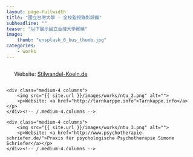 ```yaml
---
layout: page-fullwidth
title: "國立台灣大學 - 全校監視錄影設備"
subheadline: ""
teaser: "以下展示國立台灣大學實績"
image:
    thumb: "unsplash_6_bus_thumb.jpg"
categories:
    - works
---
```


<div class="row t30">
    <div class="medium-4 columns">
        <img src="{{ site.url }}/images/works/ntu_1.png" alt="">
        <p>Website: <a href="http://stilwandel-koeln.de">Stilwandel-Koeln.de</a></p>
    </div><!-- /.medium-4.columns -->

    <div class="medium-4 columns">
        <img src="{{ site.url }}/images/works/ntu_2.png" alt="">
        <p>Website: <a href="http://tarnkarppe.info">Tarnkappe.info</a></p>
    </div><!-- /.medium-4.columns -->

    <div class="medium-4 columns">
        <img src="{{ site.url }}/images/works/ntu_3.png" alt="">
        <p>Website: <a href="http://www.psychotherapie-schriefer.de/">Praxis für psychologische Psychotherapie Simone Schriefer</a></p>
    </div><!-- /.medium-4.columns -->
</div><!-- /.row -->
